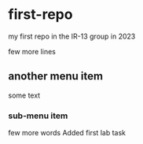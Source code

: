 # first-repo
my first repo in the IR-13 group in 2023



few more lines

## another menu item
some text
### sub-menu item
few more words
Added first lab task
